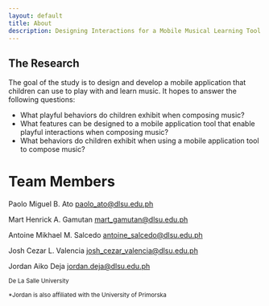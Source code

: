 ```yaml
---
layout: default
title: About
description: Designing Interactions for a Mobile Musical Learning Tool for Children
---
```


## The Research

The goal of the study is to design and develop a mobile application that children can use to play with and learn music. It hopes to answer the following questions:
- What playful behaviors do children exhibit when composing music?
- What features can be designed to a mobile application tool that enable playful interactions when composing music?
- What behaviors do children exhibit when using a mobile application tool to compose music?

# Team Members

Paolo Miguel B. Ato
[paolo_ato@dlsu.edu.ph](mailto:paolo_ato@dlsu.edu.ph) 

Mart Henrick A. Gamutan
[mart_gamutan@dlsu.edu.ph](mailto:mart_gamutan@dlsu.edu.ph) 

Antoine Mikhael M. Salcedo
[antoine_salcedo@dlsu.edu.ph](mailto:antoine_salcedo@dlsu.edu.ph)

Josh Cezar L. Valencia
[josh_cezar_valencia@dlsu.edu.ph](mailto:josh_cezar_valencia@dlsu.edu.ph)

Jordan Aiko Deja
[jordan.deja@dlsu.edu.ph](mailto:jordan.deja@dlsu.edu.ph)

<sup>De La Salle University</sup>
  
<sup>*Jordan is also affiliated with the University of Primorska</sup>


